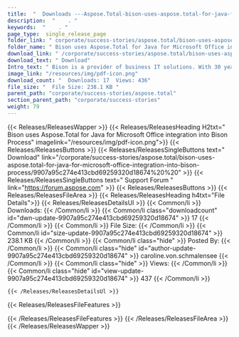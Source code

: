 ```yaml
---
title:  "  Downloads ---Aspose.Total-bison-uses-aspose.total-for-java-for-microsoft-office-integration-into-bison-process . " 
description:  "    . " 
keywords:  "    . " 
page_type:  single_release_page
folder_link: " corporate/success-stories/aspose.total/bison-uses-aspose.total-for-java-for-microsoft-office-integration-into-bison-process/"
folder_name: " Bison uses Aspose.Total for Java for Microsoft Office integration into Bison Process"
download_link: " /corporate/success-stories/aspose.total/bison-uses-aspose.total-for-java-for-microsoft-office-integration-into-bison-process/9907a95c274e413cbd69259320d18674"
download_text: " Download"
Intro_text: " Bison is a provider of business IT solutions. With 30 years of market experience..."
image_link: "/resources/img/pdf-icon.png"
download_count: "  Downloads: 17  Views: 436"
file_size: "  File Size: 238.1 KB "
parent_path: "corporate/success-stories/aspose.total"
section_parent_path: "corporate/success-stories"
weight: 79
---
```


{{< Releases/ReleasesWapper >}}
  {{< Releases/ReleasesHeading H2txt=" Bison uses Aspose.Total for Java for Microsoft Office integration into Bison Process" imagelink="/resources/img/pdf-icon.png">}}
  {{< Releases/ReleasesButtons >}}
    {{< Releases/ReleasesSingleButtons text=" Download" link="/corporate/success-stories/aspose.total/bison-uses-aspose.total-for-java-for-microsoft-office-integration-into-bison-process/9907a95c274e413cbd69259320d18674%20%20" >}}
    {{< Releases/ReleasesSingleButtons text=" Support Forum " link="https://forum.aspose.com" >}}
  {{< Releases/ReleasesButtons >}}
  {{< Releases/ReleasesFileArea >}}
    {{< Releases/ReleasesHeading h4txt="File Details">}}
    {{< Releases/ReleasesDetailsUl >}}
            {{< Common/li  >}} Downloads: {{< /Common/li >}} 
      {{< Common/li class="downloadcount" id="dwn-update-9907a95c274e413cbd69259320d18674" >}} 17 {{< /Common/li >}} 
      {{< Common/li  >}} File Size: {{< /Common/li >}} 
      {{< Common/li id="size-update-9907a95c274e413cbd69259320d18674" >}} 238.1 KB {{< /Common/li >}} 
      {{< Common/li  class="hide" >}} Posted By: {{< /Common/li >}} 
      {{< Common/li class="hide" id="author-update-9907a95c274e413cbd69259320d18674" >}} caroline.von.schmalensee {{< /Common/li >}} 
      {{< Common/li class="hide"  >}} Views: {{< /Common/li >}} 
      {{< Common/li class="hide" id="view-update-9907a95c274e413cbd69259320d18674" >}} 437 {{< /Common/li >}} 

    {{< /Releases/ReleasesDetailsUl >}}

  {{< Releases/ReleasesFileFeatures >}}
      
  {{< /Releases/ReleasesFileFeatures >}}
 {{< /Releases/ReleasesFileArea >}}
{{< /Releases/ReleasesWapper >}}


